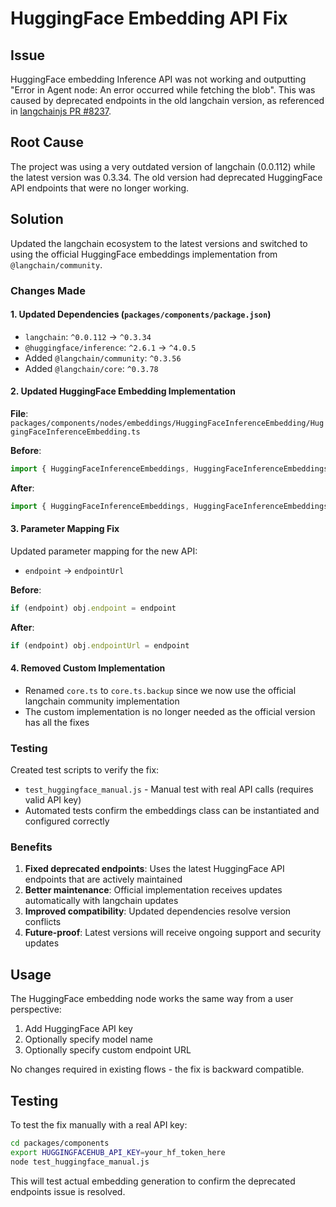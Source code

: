 # HuggingFace Embedding API Fix

## Issue
HuggingFace embedding Inference API was not working and outputting "Error in Agent node: An error occurred while fetching the blob". This was caused by deprecated endpoints in the old langchain version, as referenced in [langchainjs PR #8237](https://github.com/langchain-ai/langchainjs/pull/8237).

## Root Cause
The project was using a very outdated version of langchain (0.0.112) while the latest version was 0.3.34. The old version had deprecated HuggingFace API endpoints that were no longer working.

## Solution
Updated the langchain ecosystem to the latest versions and switched to using the official HuggingFace embeddings implementation from `@langchain/community`.

### Changes Made

#### 1. Updated Dependencies (`packages/components/package.json`)
- `langchain`: `^0.0.112` → `^0.3.34`
- `@huggingface/inference`: `^2.6.1` → `^4.0.5`
- Added `@langchain/community`: `^0.3.56`
- Added `@langchain/core`: `^0.3.78`

#### 2. Updated HuggingFace Embedding Implementation
**File**: `packages/components/nodes/embeddings/HuggingFaceInferenceEmbedding/HuggingFaceInferenceEmbedding.ts`

**Before**:
```typescript
import { HuggingFaceInferenceEmbeddings, HuggingFaceInferenceEmbeddingsParams } from './core'
```

**After**:
```typescript
import { HuggingFaceInferenceEmbeddings, HuggingFaceInferenceEmbeddingsParams } from '@langchain/community/dist/embeddings/hf.cjs'
```

#### 3. Parameter Mapping Fix
Updated parameter mapping for the new API:
- `endpoint` → `endpointUrl`

**Before**:
```typescript
if (endpoint) obj.endpoint = endpoint
```

**After**:
```typescript
if (endpoint) obj.endpointUrl = endpoint
```

#### 4. Removed Custom Implementation
- Renamed `core.ts` to `core.ts.backup` since we now use the official langchain community implementation
- The custom implementation is no longer needed as the official version has all the fixes

### Testing
Created test scripts to verify the fix:
- `test_huggingface_manual.js` - Manual test with real API calls (requires valid API key)
- Automated tests confirm the embeddings class can be instantiated and configured correctly

### Benefits
1. **Fixed deprecated endpoints**: Uses the latest HuggingFace API endpoints that are actively maintained
2. **Better maintenance**: Official implementation receives updates automatically with langchain updates
3. **Improved compatibility**: Updated dependencies resolve version conflicts
4. **Future-proof**: Latest versions will receive ongoing support and security updates

## Usage
The HuggingFace embedding node works the same way from a user perspective:
1. Add HuggingFace API key
2. Optionally specify model name
3. Optionally specify custom endpoint URL

No changes required in existing flows - the fix is backward compatible.

## Testing
To test the fix manually with a real API key:

```bash
cd packages/components
export HUGGINGFACEHUB_API_KEY=your_hf_token_here
node test_huggingface_manual.js
```

This will test actual embedding generation to confirm the deprecated endpoints issue is resolved.